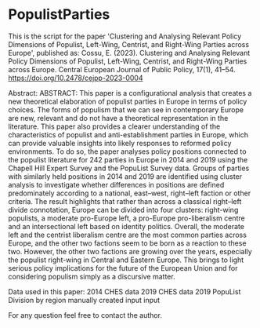 # PopulistParties

This is the script for the paper 'Clustering and Analysing Relevant Policy Dimensions of Populist, Left-Wing, Centrist, and Right-Wing Parties across Europe', published as: Cossu, E. (2023). Clustering and Analysing Relevant Policy Dimensions of Populist, Left-Wing, Centrist, and Right-Wing Parties across Europe. Central European Journal of Public Policy, 17(1), 41–54. https://doi.org/10.2478/cejpp-2023-0004

Abstract: ABSTRACT: This paper is a configurational analysis that creates a new theoretical elaboration of populist parties in Europe in terms of policy choices. The forms of populism that we can see in contemporary Europe are new, relevant and do not have a theoretical representation in the literature. This paper also provides a clearer understanding of the characteristics of populist and anti-establishment parties in Europe, which can provide valuable insights into likely responses to reformed policy environments. To do so, the paper analyses policy positions connected to the populist literature for 242 parties in Europe in 2014 and 2019 using the Chapell Hill Expert Survey and the PopuList Survey data. Groups of parties with similarly held positions in 2014 and 2019 are identified using cluster analysis to investigate whether differences in positions are defined predominately according to a national, east–west, right–left faction or other criteria. The result highlights that rather than across a classical right–left divide connotation, Europe can be divided into four clusters: right-wing populists, a moderate pro-Europe left, a pro-Europe pro-liberalism centre and an intersectional left based on identity politics. Overall, the moderate left and the centrist liberalism centre are the most common parties across Europe, and the other two factions seem to be born as a reaction to these two. However, the other two factions are growing over the years, especially the populist right-wing in Central and Eastern Europe. This brings to light serious policy implications for the future of the European Union and for considering populism simply as a discursive matter.

Data used in this paper:
2014 CHES data
2019 CHES data
2019 PopuList
Division by region manually created input input

For any question feel free to contact the author.
